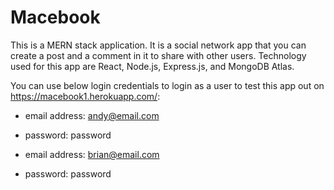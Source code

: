 # Macebook

This is a MERN stack application. It is a social network app that you can create a post and a comment in it to share with other users. Technology used for this app are React, Node.js, Express.js, and MongoDB Atlas.

You can use below login credentials to login as a user to test this app out on https://macebook1.herokuapp.com/:

- email address: andy@email.com
- password: password

- email address: brian@email.com
- password: password
